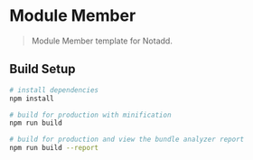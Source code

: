 # Module Member

> Module Member template for Notadd.

## Build Setup

``` bash
# install dependencies
npm install

# build for production with minification
npm run build

# build for production and view the bundle analyzer report
npm run build --report
```

